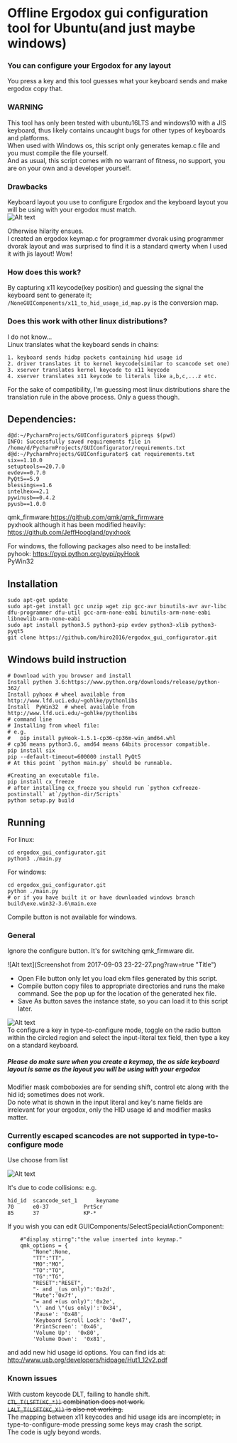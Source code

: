 # Offline Ergodox gui configuration tool for Ubuntu(and just maybe windows)
### You can configure your Ergodox for any layout 
You press a key and this tool guesses what your keyboard sends and make 
ergodox copy that. 

### WARNING  
This tool has only been tested with ubuntu16LTS and windows10 with a JIS keyboard, 
thus likely contains uncaught bugs for other types of keyboards
and platforms.  
When used with Windows os, this script only generates
kemap.c file and you must compile the file yourself.  
And as usual, this script comes with no warrant of fitness, no support, 
you are on your own and a developer yourself.

### Drawbacks
Keyboard layout you use to configure Ergodox and the keyboard layout you will be using
with your ergodox must match.  
![Alt text](image4288.png?raw=true "Title")
  
Otherwise hilarity ensues.   
I created an ergodox keymap.c for programmer dvorak using programmer dvorak layout 
and was surprised to find it is a standard qwerty when I used it with jis layout! Wow!

### How does this work?
By capturing x11 keycode(key position) and guessing the signal the keyboard sent to
generate it; `/NoneGUIComponents/x11_to_hid_usage_id_map.py` is the
conversion map.

### Does this work with other linux distributions?
I do not know...   
Linux translates what the keyboard sends in chains:  

    1. keyboard sends hidbp packets containing hid usage id 
    2. driver translates it to kernel keycode(similar to scancode set one)
    3. xserver translates kernel keycode to x11 keycode 
    4. xserver translates x11 keycode to literals like a,b,c,...z etc.
   
For the sake of compatibility, I'm guessing most linux distributions share
the translation rule in the above process. Only a guess though.


## Dependencies:  

    d@d:~/PycharmProjects/GUIConfigurator$ pipreqs $(pwd)
    INFO: Successfully saved requirements file in /home/d/PycharmProjects/GUIConfigurator/requirements.txt
    d@d:~/PycharmProjects/GUIConfigurator$ cat requirements.txt 
    six==1.10.0
    setuptools==20.7.0
    evdev==0.7.0
    PyQt5==5.9
    blessings==1.6
    intelhex==2.1
    pywinusb==0.4.2
    pyusb==1.0.0
    
qmk_firmware:https://github.com/qmk/qmk_firmware  
pyxhook although it has been modified heavily: https://github.com/JeffHoogland/pyxhook

For windows, the following packages also need to be installed:  
pyhook: https://pypi.python.org/pypi/pyHook  
PyWin32  

## Installation

    sudo apt-get update
    sudo apt-get install gcc unzip wget zip gcc-avr binutils-avr avr-libc dfu-programmer dfu-util gcc-arm-none-eabi binutils-arm-none-eabi libnewlib-arm-none-eabi
    sudo apt install python3.5 python3-pip evdev python3-xlib python3-pyqt5
    git clone https://github.com/hiro2016/ergodox_gui_configurator.git

## Windows build instruction

    # Download with you browser and install
    Install python 3.6:https://www.python.org/downloads/release/python-362/
    Install pyhoox # wheel available from http://www.lfd.uci.edu/~gohlke/pythonlibs
    Install  PyWin32  # wheel available from http://www.lfd.uci.edu/~gohlke/pythonlibs
    # command line
    # Installing from wheel file: 
    # e.g. 
    #   pip install pyHook-1.5.1-cp36-cp36m-win_amd64.whl
    # cp36 means python3.6, amd64 means 64bits processor compatible.
    pip install six
    pip --default-timeout=600000 install PyQt5
    # At this point `python main.py` should be runnable.

    #Creating an executable file.
    pip install cx_freeze
    # after installing cx_freeze you should run `python cxfreeze-postinstall` at`/python-dir/Scripts`
    python setup.py build

## Running
For linux:

    cd ergodox_gui_configurator.git
    python3 ./main.py

For windows:

    cd ergodox_gui_configurator.git
    python ./main.py
    # or if you have built it or have downloaded windows branch  
    build\exe.win32-3.6\main.exe

Compile button is not available for windows. 

### General
Ignore the configure button. It's for switching qmk_firmware dir.
    
![Alt text](Screenshot from 2017-09-03 23-22-27.png?raw=true "Title")  

 - Open File button only let you load ekm files generated by this script.    
 - Compile button copy files to appropriate directories and runs the make command. 
See the pop up for the location of the generated hex file.  
 - Save As button saves the instance state, so you can load it to this script later.
    
![Alt text](key_configurator_type_to_conf_selected.png?raw=true "Title")  
To configure a key in type-to-configure mode, toggle on the radio
button within the circled region and select the input-literal tex field, 
then type a key on a standard keyboard.
  
##### Please do make sure when you create a keymap, the os side keyboard layout is same as the layout you will be using with your ergodox
  
Modifier mask comboboxies are for sending shift, control etc along with the hid id;
sometimes does not work.  
Do note what is shown in the input literal and key's name fields are irrelevant for
your ergodox, only the HID usage id and modifier masks matter.
  
    
### Currently escaped scancodes are not supported in type-to-configure mode
Use choose from list
  

![Alt text](key_configurator_choose_from_list_selected.png?raw=true "Title")

It's due to code collisions:
e.g.    

    hid_id  scancode_set_1      keyname  
    70 	    e0-37           PrtScr    
    85 	    37 	            KP-*    
    
If you wish you can edit GUIComponents/SelectSpecialActionComponent:

        #"display stirng":"the value inserted into keymap."
        qmk_options = {
            "None":None,
            "TT":"TT",
            "MO":"MO",
            "TO":"TO",
            "TG":"TG",
            "RESET":"RESET",
            "- and _(us only)":'0x2d',
            "Mute":'0x7f',
            "= and +(us only)":'0x2e',
            '\' and \"(us only)':'0x34',
            'Pause': '0x48',
            'Keyboard Scroll Lock': '0x47',
            'PrintScreen': '0x46',
            'Volume Up':  '0x80',
            'Volume Down':  '0x81',

and add new hid usage id options. You can find ids at: http://www.usb.org/developers/hidpage/Hut1_12v2.pdf

### Known issues  
With custom keycode DLT, failing to handle shift.  
<strike>`CTL_T(LSFT(KC_*))` combination does not work.   
`LALT_T(LSFT(KC_X))` is also not working.   </strike>  
The mapping between x11 keycodes and hid usage ids are 
incomplete; in type-to-configure-mode pressing some keys 
may crash the script.  
The code is ugly beyond words.  

